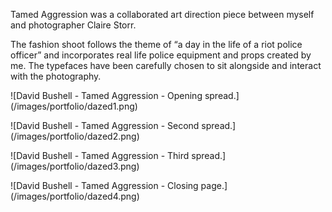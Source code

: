 Tamed Aggression was a collaborated art direction piece between myself and photographer Claire Storr.

The fashion shoot follows the theme of “a day in the life of a riot police officer” and incorporates real life police equipment and props created by me. The typefaces have been carefully chosen to sit alongside and interact with the photography.

<p class="post__image">![David Bushell - Tamed Aggression - Opening spread.](/images/portfolio/dazed1.png)</p>

<p class="post__image">![David Bushell - Tamed Aggression - Second spread.](/images/portfolio/dazed2.png)</p>

<p class="post__image">![David Bushell - Tamed Aggression - Third spread.](/images/portfolio/dazed3.png)</p>

<p class="post__image">![David Bushell - Tamed Aggression - Closing page.](/images/portfolio/dazed4.png)</p>
